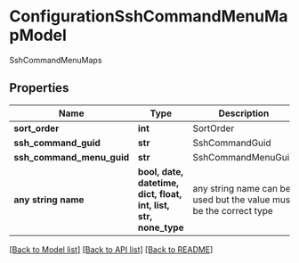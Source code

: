 # ConfigurationSshCommandMenuMapModel

SshCommandMenuMaps

## Properties
Name | Type | Description | Notes
------------ | ------------- | ------------- | -------------
**sort_order** | **int** | SortOrder | [optional] 
**ssh_command_guid** | **str** | SshCommandGuid | [optional] 
**ssh_command_menu_guid** | **str** | SshCommandMenuGuid | [optional] 
**any string name** | **bool, date, datetime, dict, float, int, list, str, none_type** | any string name can be used but the value must be the correct type | [optional]

[[Back to Model list]](../README.md#documentation-for-models) [[Back to API list]](../README.md#documentation-for-api-endpoints) [[Back to README]](../README.md)


